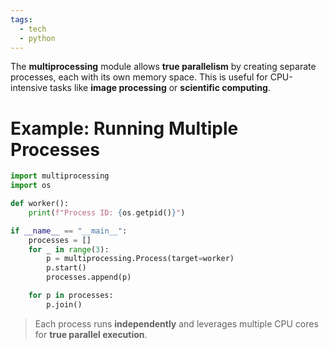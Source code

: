 ```yaml
---
tags:
  - tech
  - python
---
```

The **multiprocessing** module allows **true parallelism** by creating separate processes, each with its own memory space.
This is useful for CPU-intensive tasks like **image processing** or **scientific computing**.

# Example: Running Multiple Processes
```python
import multiprocessing
import os

def worker():
    print(f"Process ID: {os.getpid()}")

if __name__ == "__main__":
    processes = []
    for _ in range(3):
        p = multiprocessing.Process(target=worker)
        p.start()
        processes.append(p)

    for p in processes:
        p.join()
```
> Each process runs **independently** and leverages multiple CPU cores for **true parallel execution**.
